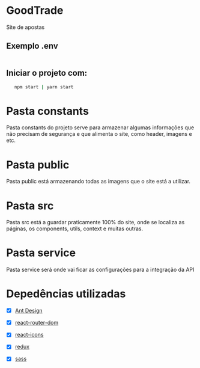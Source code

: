 # GoodTrade

Site de apostas

## Exemplo .env

```
```

## Iniciar o projeto com:

```sh
   npm start | yarn start
```

# Pasta constants

Pasta constants do projeto serve para armazenar algumas informações que não precisam de segurança e que alimenta o site, como header, imagens e etc.

# Pasta public

Pasta public está armazenando todas as imagens que o site está a utilizar.

# Pasta src
Pasta src está a guardar praticamente 100% do site, onde se localiza as páginas, os components, utils, context e muitas outras.

# Pasta service
Pasta service será onde vai ficar as configurações para a integração da API
# Depedências utilizadas
- [x] [Ant Design](https://ant.design/)
- [x] [react-router-dom](https://reacttraining.com/react-router/)
- [x] [react-icons](https://react-icons.github.io/react-icons/)
- [x] [redux](https://redux.js.org/)
- [x] [sass](https://sass-lang.com/)

